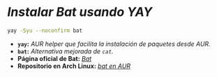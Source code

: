 <!-- Autor: Daniel Benjamin Perez Morales -->
<!-- GitHub: https://github.com/DanielBenjaminPerezMoralesDev13 -->
<!-- Gitlab: https://gitlab.com/DanielBenjaminPerezMoralesDev13 -->
<!-- Correo electrónico: danielperezdev@proton.me -->

# ***Instalar Bat usando YAY***

```bash
yay -Syu --noconfirm bat
```

- **`yay`:** *AUR helper que facilita la instalación de paquetes desde AUR.*
- **`bat`:** *Alternativa mejorada de `cat`.*
- **Página oficial de Bat:** *[Bat](https://github.com/sharkdp/bat "https://github.com/sharkdp/bat")*
- **Repositorio en Arch Linux:** *[bat en AUR](https://archlinux.org/packages/extra/x86_64/bat/ "https://archlinux.org/packages/extra/x86_64/bat/")*
